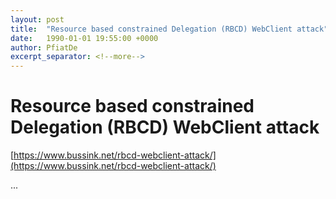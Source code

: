 ```yaml
---
layout: post
title:  "Resource based constrained Delegation (RBCD) WebClient attack"
date:   1990-01-01 19:55:00 +0000
author: PfiatDe
excerpt_separator: <!--more-->
---
```


# Resource based constrained Delegation (RBCD) WebClient attack
[https://www.bussink.net/rbcd-webclient-attack/](https://www.bussink.net/rbcd-webclient-attack/)

...
<!--more-->
